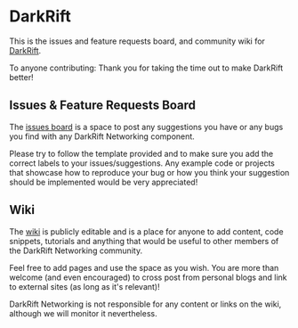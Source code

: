 # DarkRift
This is the issues and feature requests board, and community wiki for [DarkRift](http://darkriftnetworking.com).

To anyone contributing: Thank you for taking the time out to make DarkRift better!

## Issues & Feature Requests Board
The [issues board](https://github.com/DarkRiftNetworking/DarkRift-Networking/issues) is a space to post any suggestions you have or any bugs you find with any DarkRift Networking component.

Please try to follow the template provided and to make sure you add the correct labels to your issues/suggestions. Any example code or projects that showcase how to reproduce your bug or how you think your suggestion should be implemented would be very  appreciated!

## Wiki
The [wiki](https://github.com/DarkRiftNetworking/DarkRift-Networking/issues) is publicly editable and is a place for anyone to add content, code snippets, tutorials and anything that would be useful to other members of the DarkRift Networking community.

Feel free to add pages and use the space as you wish. You are more than welcome (and even encouraged) to cross post from personal blogs and link to external sites (as long as it's relevant)!

DarkRift Networking is not responsible for any content or links on the wiki, although we will monitor it nevertheless.

